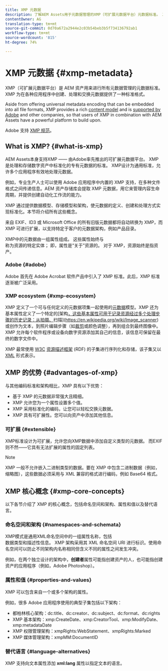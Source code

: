 ```yaml
---
title: XMP 元数据
description: 了解AEM Assets用于元数据管理的XMP（可扩展元数据平台）元数据标准。 XMP 为在各种应用程序中创建、处理和交换元数据提供了一种标准格式。
contentOwner: AG
translation-type: tm+mt
source-git-commit: 0d70a672a2944e2c03b54beb3b5f734136792ab1
workflow-type: tm+mt
source-wordcount: '815'
ht-degree: 74%

---
```



# XMP 元数据 {#xmp-metadata}

XMP（可扩展元数据平台）是 AEM 资产用来进行所有元数据管理的元数据标准。XMP 为在各种应用程序中创建、处理和交换元数据提供了一种标准格式。

Aside from offering universal metadata encoding that can be embedded into all file formats, XMP provides a rich [content model](xmp.md#xmp-core-concepts) and is [supported by Adobe](xmp.md#advantages-of-xmp) and other companies, so that users of XMP in combination with AEM Assets have a powerful platform to build upon.

Adobe 支持 [XMP 规范](https://www.adobe.com/devnet/xmp.html)。

## What is XMP? {#what-is-xmp}

AEM Assets本身支持XMP —— 由Adobe率先推出的可扩展元数据平台。 XMP是处理和存储数字资产中标准化的专有元数据的标准。 XMP设计为通用标准，允许多个应用程序有效地处理元数据。

例如，专业生产人士可以使用 Adobe 应用程序中内置的 XMP 支持，在多种文件格式之间传递信息。AEM 资产存储库会提取 XMP 元数据，用它来管理内容生命周期，并提供创建自动化工作流的能力。

XMP 通过提供数据模型、存储模型和架构，使元数据的定义、创建和处理方式实现标准化。本节将介绍所有这些概念。

来自 EXIF、ID3 或 Microsoft Office 的所有旧版元数据都将自动转换为 XMP，而 XMP 可进行扩展，以支持特定于客户的元数据架构，例如产品目录。

XMP中的元数据由一组属性组成。 这些属性始终与\
称为资源的特定实体； 即，属性是“关于”资源的。 对于 XMP，资源始终是指资产。

### Adobe {#adobe}

Adobe 首先在 Adobe Acrobat 软件产品中引入了 XMP 标准。此后，XMP 标准逐渐被广泛采用。

### XMP ecosystem {#xmp-ecosystem}

XMP 定义了一个可与任何定义的元数据项集一起使用的[元数据](https://en.wikipedia.org/wiki/Metadata)模型。XMP 还为基本属性定义了一个特定的[架构[，这些基本属性可用于记录资源经过多个处理步骤的历史记录：从拍摄、](https://en.wikipedia.org/wiki/XML_schema)扫描](https://en.wikipedia.org/wiki/Image_scanner)或创作为文本，到照片编辑步骤（如[裁剪](https://en.wikipedia.org/wiki/Cropping_%28image%29)或颜色调整），再到组合到最终图像中。XMP 允许每个软件程序或设备向数字资源添加其自己的信息，该信息可保留在最终的数字文件中。

XMP 最常使用 [W3C](https://en.wikipedia.org/wiki/World_Wide_Web_Consortium) [资源描述框架](https://en.wikipedia.org/wiki/Resource_Description_Framework) (RDF) 的子集进行序列化和存储，该子集又以 [XML](https://en.wikipedia.org/wiki/XML) 形式表示。

## XMP 的优势 {#advantages-of-xmp}

与其他编码标准和架构相比，XMP 具有以下优势：

* 基于 XMP 的元数据非常强大且精细。
* XMP 允许您为一个属性设置多个值。
* XMP 采用标准化的编码，让您可以轻松交换元数据。
* XMP 具有可扩展性。您可以向资产中添加其他信息。

### 可扩展 {#extensible}

XMP标准设计为可扩展，允许您向XMP数据中添加自定义类型的元数据。 而EXIF则不然——它具有无法扩展的属性的固定列表。

>[!NOTE]
>
>XMP 一般不允许嵌入二进制类型的数据。要在 XMP 中包含二进制数据（例如，缩略图），这些数据必须采用与 XML 兼容的格式进行编码，例如 Base64 格式。

## XMP 核心概念 {#xmp-core-concepts}

以下各节介绍了 XMP 的核心概念，包括命名空间和架构、属性和值以及替代语言。

### 命名空间和架构 {#namespaces-and-schemata}

XMP模式是通用XML命名空间中的一组属性名称，包括\
数据类型和描述性信息。 XMP 架构采用其 XML 命名空间 URI 进行标识。使用命名空间可以防止不同架构内名称相同但含义不同的属性之间发生冲突。

例如，在两个独立设计的架构中，**创建者**&#x200B;属性可能指创建资产的人，也可能指创建资产的应用程序（例如，Adobe Photoshop）。

### 属性和值 {#properties-and-values}

XMP 可以包含来自一个或多个架构的属性。

例如，很多 Adobe 应用程序使用的典型子集包括以下架构：

* 都柏林核心架构：dc:title、dc:creator、dc:subject、dc:format、dc:rights
* XMP 基本架构：xmp:CreateDate、xmp:CreatorTool、xmp:ModifyDate、xmp:metadataDate
* XMP 权限管理架构：xmpRights:WebStatement、xmpRights:Marked
* XMP 媒体管理架构：xmpMM:DocumentID

### 替代语言 {#language-alternatives}

XMP 支持向文本属性添加 **xml:lang** 属性以指定文本的语言。
